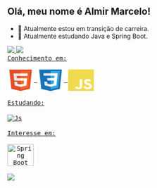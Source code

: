 ## Olá, meu nome é Almir Marcelo!

- 🔭 Atualmente estou em transição de carreira.
- 🌱 Atualmente estudando Java e Spring Boot.

 <div>
  <a href="https://github.com/almir05">
  <img height="180em" src="https://github-readme-stats.vercel.app/api?username=almir05&show_icons=true&theme=midnight-purple&include_all_commits=true&count_private=true"/>
  <img height="180em" src="https://github-readme-stats.vercel.app/api/top-langs/?username=almir05&layout=compact&langs_count=7&theme=midnight-purple"/>
</div>
  <div style="display: block;">
 <kbd align="center">
      <kbd>Conhecimento em:</kbd>
      <br />
      <br />
      <img align="center" title="HTML5" alt="HTML" height="50" width="60" src="https://raw.githubusercontent.com/devicons/devicon/master/icons/html5/html5-original.svg">
      <img align="center"  title="CSS3" alt="CSS" height="50" width="60" src="https://raw.githubusercontent.com/devicons/devicon/master/icons/css3/css3-original.svg">
      <img align="center"  title="Javascript" alt="Js" height="50" width="60" src="https://raw.githubusercontent.com/devicons/devicon/master/icons/javascript/javascript-plain.svg">
      
<br />
<br /> 
</kbd>
<kbd align="center">
<kbd>Estudando:</kbd>
 <br />
 <br />
      <img align="center"  title="Java" alt="Js" height="50" width="60" src="https://cdn.jsdelivr.net/gh/devicons/devicon/icons/java/java-original.svg">
 <br />
 <br />
</kbd> 
<kbd align="center">
<kbd>Interesse em:</kbd> 
     <br />
     <br />
      <img align="center" title="Spring Boot" height="50" width="60" src = "https://cdn.jsdelivr.net/gh/devicons/devicon/icons/spring/spring-original.svg"
<br />
<br />
 </kbd>
  </div>
 <br />
  <div>
     <a href="https://www.linkedin.com/in/almir-segundo/" target="_blank"><img src="https://img.shields.io/badge/-LinkedIn-%230077B5?style=for-the-badge&logo=linkedin&logoColor=white" target="_blank"></a> 
  </div>  
  
  
